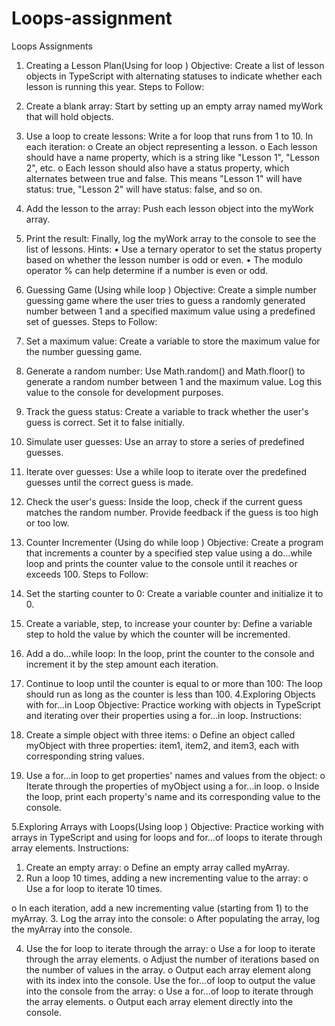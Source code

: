 # Loops-assignment
Loops Assignments

1. Creating a Lesson Plan(Using for loop )
Objective: Create a list of lesson objects in TypeScript with alternating statuses to indicate
whether each lesson is running this year.
Steps to Follow:
1. Create a blank array: Start by setting up an empty array named myWork that will hold
objects.
2. Use a loop to create lessons: Write a for loop that runs from 1 to 10. In each iteration:
o Create an object representing a lesson.
o Each lesson should have a name property, which is a string like "Lesson 1",
"Lesson 2", etc.
o Each lesson should also have a status property, which alternates between true
and false. This means "Lesson 1" will have status: true, "Lesson 2" will have
status: false, and so on.

3. Add the lesson to the array: Push each lesson object into the myWork array.
4. Print the result: Finally, log the myWork array to the console to see the list of lessons.
Hints:
• Use a ternary operator to set the status property based on whether the lesson number is
odd or even.
• The modulo operator % can help determine if a number is even or odd.
2. Guessing Game (Using while loop )
Objective: Create a simple number guessing game where the user tries to guess a randomly
generated number between 1 and a specified maximum value using a predefined set of guesses.
Steps to Follow:
1. Set a maximum value: Create a variable to store the maximum value for the number
guessing game.
2. Generate a random number: Use Math.random() and Math.floor() to generate a
random number between 1 and the maximum value. Log this value to the console for
development purposes.
3. Track the guess status: Create a variable to track whether the user's guess is correct. Set
it to false initially.
4. Simulate user guesses: Use an array to store a series of predefined guesses.
5. Iterate over guesses: Use a while loop to iterate over the predefined guesses until the
correct guess is made.

6. Check the user's guess: Inside the loop, check if the current guess matches the random
number. Provide feedback if the guess is too high or too low.

3. Counter Incrementer (Using do while loop )
Objective: Create a program that increments a counter by a specified step value using a
do...while loop and prints the counter value to the console until it reaches or exceeds 100.
Steps to Follow:
1. Set the starting counter to 0: Create a variable counter and initialize it to 0.
2. Create a variable, step, to increase your counter by: Define a variable step to hold
the value by which the counter will be incremented.
3. Add a do...while loop: In the loop, print the counter to the console and increment it by
the step amount each iteration.
4. Continue to loop until the counter is equal to or more than 100: The loop should run
as long as the counter is less than 100.
4.Exploring Objects with for...in Loop
Objective: Practice working with objects in TypeScript and iterating over their properties using
a for...in loop.
Instructions:
1. Create a simple object with three items:
o Define an object called myObject with three properties: item1, item2, and item3,
each with corresponding string values.

2. Use a for...in loop to get properties' names and values from the object:
o Iterate through the properties of myObject using a for...in loop.
o Inside the loop, print each property's name and its corresponding value to the
console.

5.Exploring Arrays with Loops(Using loop )
Objective: Practice working with arrays in TypeScript and using for loops and for...of loops
to iterate through array elements.
Instructions:
1. Create an empty array:
o Define an empty array called myArray.
2. Run a loop 10 times, adding a new incrementing value to the array:
o Use a for loop to iterate 10 times.

o In each iteration, add a new incrementing value (starting from 1) to the myArray.
3. Log the array into the console:
o After populating the array, log the myArray into the console.

4. Use the for loop to iterate through the array:
o Use a for loop to iterate through the array elements.
o Adjust the number of iterations based on the number of values in the array.
o Output each array element along with its index into the console.
Use the for...of loop to output the value into the console from the array:
o Use a for...of loop to iterate through the array elements.
o Output each array element directly into the console.